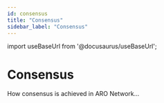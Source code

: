 ```yaml
---
id: consensus
title: "Consensus"
sidebar_label: "Consensus"
---
```

import useBaseUrl from '@docusaurus/useBaseUrl';

# Consensus
How consensus is achieved in ARO Network...
